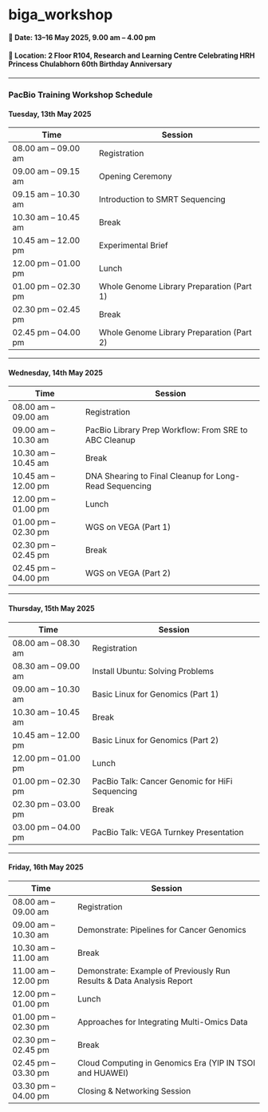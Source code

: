 # biga_workshop
#### 📅 Date: 13–16 May 2025, 9.00 am – 4.00 pm
#### 📍 Location: 2 Floor R104, Research and Learning Centre Celebrating HRH Princess Chulabhorn 60th Birthday Anniversary
---
### **PacBio Training Workshop Schedule**

#### **Tuesday, 13th May 2025**

| Time                  | Session                                         |
|-----------------------|----------------------------------------------------------------------|
| 08.00 am – 09.00 am   | Registration                                    |
| 09.00 am – 09.15 am   | Opening Ceremony                                |
| 09.15 am – 10.30 am   | Introduction to SMRT Sequencing                 |
| 10.30 am – 10.45 am   | Break                                           |
| 10.45 am – 12.00 pm   | Experimental Brief                              |
| 12.00 pm – 01.00 pm   | Lunch                                           |
| 01.00 pm – 02.30 pm   | Whole Genome Library Preparation (Part 1)       |
| 02.30 pm – 02.45 pm   | Break                                           |
| 02.45 pm – 04.00 pm   | Whole Genome Library Preparation (Part 2)       |

---

#### **Wednesday, 14th May 2025**

| Time                  | Session                                                         |
|-----------------------|----------------------------------------------------------------------|
| 08.00 am – 09.00 am   | Registration                                                    |
| 09.00 am – 10.30 am   | PacBio Library Prep Workflow: From SRE to ABC Cleanup           |
| 10.30 am – 10.45 am   | Break                                                           |
| 10.45 am – 12.00 pm   | DNA Shearing to Final Cleanup for Long-Read Sequencing          |
| 12.00 pm – 01.00 pm   | Lunch                                                           |
| 01.00 pm – 02.30 pm   | WGS on VEGA (Part 1)                                            |
| 02.30 pm – 02.45 pm   | Break                                                           |
| 02.45 pm – 04.00 pm   | WGS on VEGA (Part 2)                                            |

---

#### **Thursday, 15th May 2025**

| Time                  | Session                                          |
|-----------------------|----------------------------------------------------------------------|
| 08.00 am – 08.30 am   | Registration                                     |
| 08.30 am – 09.00 am   | Install Ubuntu: Solving Problems                 |
| 09.00 am – 10.30 am   | Basic Linux for Genomics (Part 1)               |
| 10.30 am – 10.45 am   | Break                                            |
| 10.45 am – 12.00 pm   | Basic Linux for Genomics (Part 2)               |
| 12.00 pm – 01.00 pm   | Lunch                                            |
| 01.00 pm – 02.30 pm   | PacBio Talk: Cancer Genomic for HiFi Sequencing |
| 02.30 pm – 03.00 pm   | Break                                            |
| 03.00 pm – 04.00 pm   | PacBio Talk: VEGA Turnkey Presentation           |

---

#### **Friday, 16th May 2025**

| Time                  | Session                                                              |
|-----------------------|----------------------------------------------------------------------|
| 08.00 am – 09.00 am   | Registration                                                         |
| 09.00 am – 10.30 am   | Demonstrate: Pipelines for Cancer Genomics                           |
| 10.30 am – 11.00 am   | Break                                                                |
| 11.00 am – 12.00 pm   | Demonstrate: Example of Previously Run Results & Data Analysis Report |
| 12.00 pm – 01.00 pm   | Lunch                                                                |
| 01.00 pm – 02.30 pm   | Approaches for Integrating Multi-Omics Data                          |
| 02.30 pm – 02.45 pm   | Break                                                                |
| 02.45 pm – 03.30 pm   | Cloud Computing in Genomics Era (YIP IN TSOI and HUAWEI)             |
| 03.30 pm – 04.00 pm   | Closing & Networking Session                                         |

